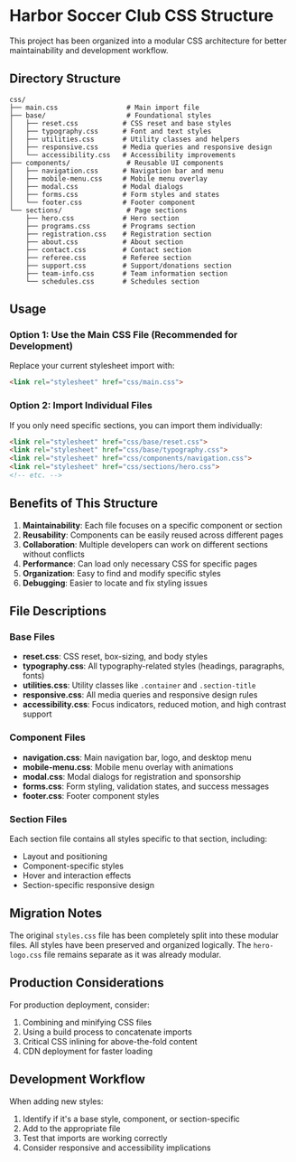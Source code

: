 # Harbor Soccer Club CSS Structure

This project has been organized into a modular CSS architecture for better maintainability and development workflow.

## Directory Structure

```
css/
├── main.css                 # Main import file
├── base/                    # Foundational styles
│   ├── reset.css           # CSS reset and base styles
│   ├── typography.css      # Font and text styles
│   ├── utilities.css       # Utility classes and helpers
│   ├── responsive.css      # Media queries and responsive design
│   └── accessibility.css   # Accessibility improvements
├── components/              # Reusable UI components
│   ├── navigation.css      # Navigation bar and menu
│   ├── mobile-menu.css     # Mobile menu overlay
│   ├── modal.css           # Modal dialogs
│   ├── forms.css           # Form styles and states
│   └── footer.css          # Footer component
└── sections/                # Page sections
    ├── hero.css            # Hero section
    ├── programs.css        # Programs section
    ├── registration.css    # Registration section
    ├── about.css           # About section
    ├── contact.css         # Contact section
    ├── referee.css         # Referee section
    ├── support.css         # Support/donations section
    ├── team-info.css       # Team information section
    └── schedules.css       # Schedules section
```

## Usage

### Option 1: Use the Main CSS File (Recommended for Development)
Replace your current stylesheet import with:
```html
<link rel="stylesheet" href="css/main.css">
```

### Option 2: Import Individual Files
If you only need specific sections, you can import them individually:
```html
<link rel="stylesheet" href="css/base/reset.css">
<link rel="stylesheet" href="css/base/typography.css">
<link rel="stylesheet" href="css/components/navigation.css">
<link rel="stylesheet" href="css/sections/hero.css">
<!-- etc. -->
```

## Benefits of This Structure

1. **Maintainability**: Each file focuses on a specific component or section
2. **Reusability**: Components can be easily reused across different pages
3. **Collaboration**: Multiple developers can work on different sections without conflicts
4. **Performance**: Can load only necessary CSS for specific pages
5. **Organization**: Easy to find and modify specific styles
6. **Debugging**: Easier to locate and fix styling issues

## File Descriptions

### Base Files
- **reset.css**: CSS reset, box-sizing, and body styles
- **typography.css**: All typography-related styles (headings, paragraphs, fonts)
- **utilities.css**: Utility classes like `.container` and `.section-title`
- **responsive.css**: All media queries and responsive design rules
- **accessibility.css**: Focus indicators, reduced motion, and high contrast support

### Component Files
- **navigation.css**: Main navigation bar, logo, and desktop menu
- **mobile-menu.css**: Mobile menu overlay with animations
- **modal.css**: Modal dialogs for registration and sponsorship
- **forms.css**: Form styling, validation states, and success messages
- **footer.css**: Footer component styles

### Section Files
Each section file contains all styles specific to that section, including:
- Layout and positioning
- Component-specific styles
- Hover and interaction effects
- Section-specific responsive design

## Migration Notes

The original `styles.css` file has been completely split into these modular files. All styles have been preserved and organized logically. The `hero-logo.css` file remains separate as it was already modular.

## Production Considerations

For production deployment, consider:
1. Combining and minifying CSS files
2. Using a build process to concatenate imports
3. Critical CSS inlining for above-the-fold content
4. CDN deployment for faster loading

## Development Workflow

When adding new styles:
1. Identify if it's a base style, component, or section-specific
2. Add to the appropriate file
3. Test that imports are working correctly
4. Consider responsive and accessibility implications

